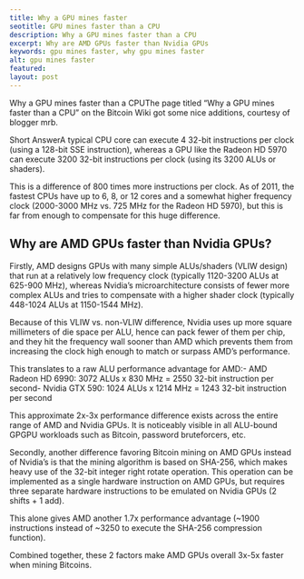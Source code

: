 ```yaml
---
title: Why a GPU mines faster
seotitle: GPU mines faster than a CPU
description: Why a GPU mines faster than a CPU
excerpt: Why are AMD GPUs faster than Nvidia GPUs
keywords: gpu mines faster, why gpu mines faster
alt: gpu mines faster
featured: 
layout: post
---
```


<p>Why a GPU mines faster than a CPUThe page titled “Why a GPU mines faster than a CPU” on the Bitcoin Wiki got some nice additions, courtesy of blogger mrb.</p>

<p>Short AnswerA typical CPU core can execute 4 32-bit instructions per clock (using a 128-bit SSE instruction), whereas a GPU like the Radeon HD 5970 can execute 3200 32-bit instructions per clock (using its 3200 ALUs or shaders). </p>

<p>This is a difference of 800 times more instructions per clock. As of 2011, the fastest CPUs have up to 6, 8, or 12 cores and a somewhat higher frequency clock (2000-3000 MHz vs. 725 MHz for the Radeon HD 5970), but this is far from enough to compensate for this huge difference. </p>

<h2>Why are AMD GPUs faster than Nvidia GPUs?</h2>

<p>Firstly, AMD designs GPUs with many simple ALUs/shaders (VLIW design) that run at a relatively low frequency clock (typically 1120-3200 ALUs at 625-900 MHz), whereas Nvidia’s microarchitecture consists of fewer more complex ALUs and tries to compensate with a higher shader clock (typically 448-1024 ALUs at 1150-1544 MHz).</p>

<p>Because of this VLIW vs. non-VLIW difference, Nvidia uses up more square millimeters of die space per ALU, hence can pack fewer of them per chip, and they hit the frequency wall sooner than AMD which prevents them from increasing the clock high enough to match or surpass AMD’s performance. </p>

<p>This translates to a raw ALU performance advantage for AMD:- AMD Radeon HD 6990: 3072 ALUs x 830 MHz = 2550 32-bit instruction per second- Nvidia GTX 590: 1024 ALUs x 1214 MHz = 1243 32-bit instruction per second</p>

<p>This approximate 2x-3x performance difference exists across the entire range of AMD and Nvidia GPUs. It is noticeably visible in all ALU-bound GPGPU workloads such as Bitcoin, password bruteforcers, etc.</p>

<p>Secondly, another difference favoring Bitcoin mining on AMD GPUs instead of Nvidia’s is that the mining algorithm is based on SHA-256, which makes heavy use of the 32-bit integer right rotate operation. This operation can be implemented as a single hardware instruction on AMD GPUs, but requires three separate hardware instructions to be emulated on Nvidia GPUs (2 shifts + 1 add). </p>

<p>This alone gives AMD another 1.7x performance advantage (~1900 instructions instead of ~3250 to execute the SHA-256 compression function).</p>

<p>Combined together, these 2 factors make AMD GPUs overall 3x-5x faster when mining Bitcoins.</p>

